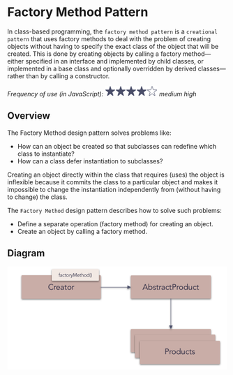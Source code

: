 # Factory Method Pattern

In class-based programming, the `factory method pattern` is a `creational pattern` that uses factory methods to deal with the problem of creating objects without having to specify the exact class of the object that will be created. This is done by creating objects by calling a factory method—either specified in an interface and implemented by child classes, or implemented in a base class and optionally overridden by derived classes—rather than by calling a constructor.

_Frequency of use (in JavaScript): ![medium high](../../assets/frequency/medium-high.png) medium high_

## Overview

The Factory Method design pattern solves problems like:

- How can an object be created so that subclasses can redefine which class to instantiate?
- How can a class defer instantiation to subclasses?

Creating an object directly within the class that requires (uses) the object is inflexible because it commits the class to a particular object and makes it impossible to change the instantiation independently from (without having to change) the class.

The `Factory Method` design pattern describes how to solve such problems:

- Define a separate operation (factory method) for creating an object.
- Create an object by calling a factory method.

## Diagram

![factory method](../../assets/diagrams/factory-method.png)